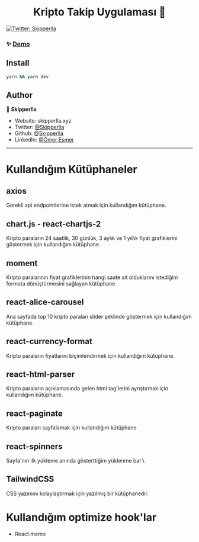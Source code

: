<h1 align="center">Kripto Takip Uygulaması 👋</h1>
<p>
 

  <a href="https://twitter.com/Skipperlla" target="_blank">
    <img alt="Twitter: Skipperlla" src="https://img.shields.io/twitter/follow/Skipperlla.svg?style=social" />
  </a>
</p>


### ✨ [Demo](https://kripto-dunyasi.vercel.app/)

## Install

```sh
yarn && yarn dev
```

## Author

👤 **Skipperlla**

* Website: skipperlla.xyz
* Twitter: [@Skipperlla](https://twitter.com/Skipperlla)
* Github: [@Skipperlla](https://github.com/Skipperlla)
* LinkedIn: [@Ömer Esmer](https://linkedin.com/in/ömeresmer)

***

# Kullandığım Kütüphaneler

## axios

Gerekli api endpointlerine istek atmak için kullandığım kütüphane.

## chart.js - react-chartjs-2

Kripto paraların 24 saatlik, 30 günlük, 3 aylık ve 1 yıllık fiyat grafiklerini göstermek için kullandığım kütüphane.

## moment

Kripto paralarının fiyat grafiklerinin hangi saate ait olduklarını istediğim formata dönüştürmesini sağlayan kütüphane.

## react-alice-carousel

Ana sayfada top 10 kripto paraları slider şeklinde göstermek için kullandığım kütüphane.

## react-currency-format

Kripto paraların fiyatlarını biçimlendirmek için kullandığım kütüphane.

## react-html-parser

Kripto paraların açıklamasında gelen html tag'lerini ayrıştırmak için kullandığım kütüphane.

## react-paginate

Kripto paraları sayfalamak için kullandığım kütüphane

## react-spinners

Sayfa'nın ilk yükleme anında gösterttiğim yüklenme bar'ı.

## TailwindCSS

CSS yazımını kolaylaştırmak için yazılmış bir kütüphanedir.


# Kullandığım optimize hook'lar
- React.memo
